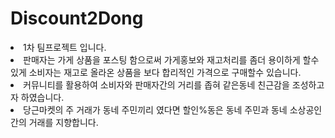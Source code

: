 # Discount2Dong
<li>1차 팀프로젝트 입니다.</li>
<li>판매자는 가게 상품을 포스팅 함으로써 가게홍보와 재고처리를 좀더 용이하게 할수있게 소비자는 재고로 올라온 상품을 보다 합리적인 가격으로 구매할수 있습니다. </li>
<li>커뮤니티를 활용하여 소비자와 판매자간의 거리를 좁혀 같은동네 친근감을 조성하고자 하였습니다. </li>
<li>당근마켓의 주 거래가 동네 주민끼리 였다면 할인%동은 동네 주민과 동네 소상공인간의 거래를 지향합니다.</li>
